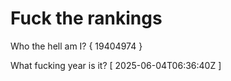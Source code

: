 # Fuck the rankings

Who the hell am I?
{ 19404974 }

What fucking year is it?
[ 2025-06-04T06:36:40Z ]
